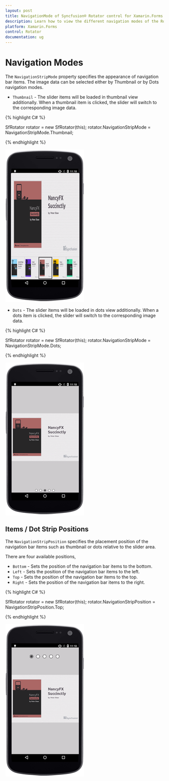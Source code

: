 ```yaml
---
layout: post
title: NavigationMode of Syncfusion® Rotator control for Xamarin.Forms 
description: Learn how to view the different navigation modes of the Rotator control in Xamarin.Forms
platform: Xamarin.Forms 
control: Rotator
documentation: ug
---
```


# Navigation Modes

The `NavigationStripMode` property specifies the appearance of navigation bar items. The image data can be selected either by Thumbnail or by Dots navigation modes.

* `Thumbnail` - The slider items will be loaded in thumbnail view additionally. When a thumbnail item is clicked, the slider will switch to the corresponding image data.

{% highlight C# %}

SfRotator rotator = new SfRotator(this);
rotator.NavigationStripMode = NavigationStripMode.Thumbnail;	

{% endhighlight %}

![Thumbnail navigation mode in Xamarin.Android Rotator.](images/thumbnail1.png)

* `Dots` - The slider items will be loaded in dots view additionally. When a dots item is clicked, the slider will switch to the corresponding image data.

{% highlight C# %}

SfRotator rotator = new SfRotator(this);
rotator.NavigationStripMode = NavigationStripMode.Dots;	

{% endhighlight %}

![Items or dot strip positions in Xamarin.Android Rotator.](images/rotator.png)

## Items / Dot Strip Positions

The `NavigationStripPosition` specifies the placement position of the navigation bar items such as thumbnail or dots relative to the slider area. 

There are four available positions,

* `Bottom` - Sets the position of the navigation bar items to the bottom.
* `Left` - Sets the position of the navigation bar items to the left.
* `Top` - Sets the position of the navigation bar items to the top.
* `Right` - Sets the position of the navigation bar items to the right.

{% highlight C# %}

SfRotator rotator = new SfRotator(this);
rotator.NavigationStripPosition = NavigationStripPosition.Top;

{% endhighlight %}

![Set navigation bar items to the top position in Xamarin.Android Rotator.](images/top.png)
